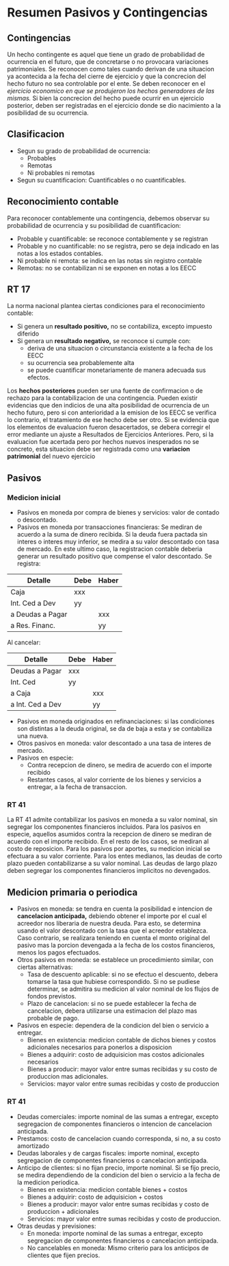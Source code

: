 # Resumen Pasivos y Contingencias

## Contingencias

Un hecho contingente es aquel que tiene un grado de probabilidad de ocurrencia en el futuro, que de concretarse o no provocara variaciones patrimoniales. Se reconocen como tales cuando derivan de una situacion ya acontecida a la fecha del cierre de ejercicio y que la concrecion del hecho futuro no sea controlable por el ente. Se deben reconocer en el *ejercicio economico en que se produjeron los hechos generadores de las mismas.* Si bien la concrecion del hecho puede ocurrir en un ejercicio posterior, deben ser registradas en el ejercicio donde se dio nacimiento a la posibilidad de su ocurrencia.

## Clasificacion

- Segun su grado de probabilidad de ocurrencia:
    - Probables
    - Remotas
    - Ni probables ni remotas
- Segun su cuantificacion: Cuantificables o no cuantificables.

## Reconocimiento contable

Para reconocer contablemente una contingencia, debemos observar su probabilidad de ocurrencia y su posibilidad de cuantificacion:
- Probable y cuantificable: se reconoce contablemente y se registran
- Probable y no cuantificable: no se registra, pero se deja indicado en las notas a los estados contables.
- Ni probable ni remota: se indica en las notas sin registro contable
- Remotas: no se contabilizan ni se exponen en notas a los EECC

## RT 17

La norma nacional plantea ciertas condiciones para el reconocimiento contable:
- Si genera un **resultado positivo,** no se contabiliza, excepto impuesto diferido
- Si genera un **resultado negativo,** se reconoce si cumple con:
    - deriva de una situacion o circunstancia existente a la fecha de los EECC
    - su ocurrencia sea probablemente alta
    - se puede cuantificar monetariamente de manera adecuada sus efectos.

Los **hechos posteriores** pueden ser una fuente de confirmacion o de rechazo para la contabilizacion de una contingencia. Pueden existir evidencias que den indicios de una alta posibilidad de ocurrencia de un hecho futuro, pero si con anterioridad a la emision de los EECC se verifica lo contrario, el tratamiento de ese hecho debe ser otro. Si se evidencia que los elementos de evaluacion fueron desacertados, se debera corregir el error mediante un ajuste a Resultados de Ejercicios Anteriores. Pero, si la evaluacion fue acertada pero por hechos nuevos inesperados no se concreto, esta situacion debe ser registrada como una **variacion patrimonial** del nuevo ejercicio

## Pasivos

### Medicion inicial
- Pasivos en moneda por compra de bienes y servicios: valor de contado o descontado.
- Pasivos en moneda por transacciones financieras: Se mediran de acuerdo a la suma de dinero recibida. Si la deuda fuera pactada sin interes o interes muy inferior, se medira a su valor descontado con tasa de mercado. En este ultimo caso, la registracion contable deberia generar un resultado positivo que compense el valor descontado. Se registra:

| Detalle | Debe | Haber |
| -- | -- | -- |
| Caja | xxx | |
| Int. Ced a Dev | yy | |
| a Deudas a Pagar | | xxx |
| a Res. Financ. | | yy |

Al cancelar: 

| Detalle | Debe | Haber |
| -- | -- | -- |
| Deudas a Pagar | xxx | |
| Int. Ced | yy | |
| a Caja | | xxx |
| a Int. Ced a Dev | | yy |

- Pasivos en moneda originados en refinanciaciones: si las condiciones son distintas a la deuda original, se da de baja a esta y se contabiliza una nueva.
- Otros pasivos en moneda: valor descontado a una tasa de interes de mercado.
- Pasivos en especie:
    - Contra recepcion de dinero, se medira de acuerdo con el importe recibido
    - Restantes casos, al valor corriente de los bienes y servicios a entregar, a la fecha de transaccion.

### RT 41

La RT 41 admite contabilizar los pasivos en moneda a su valor nominal, sin segregar los componentes financieros incluidos.
Para los pasivos en especie, aquellos asumidos contra la recepcion de dinero se mediran de acuerdo con el importe recibido. En el resto de los casos, se mediran al costo de reposicion.
Para los pasivos por aportes, su medicion inicial se efectuara a su valor corriente.
Para los entes medianos, las deudas de corto plazo pueden contabilizarse a su valor nominal. Las deudas de largo plazo deben segregar los componentes financieros implicitos no devengados.

## Medicion primaria o periodica

- Pasivos en moneda: se tendra en cuenta la posibilidad e intencion de **cancelacion anticipada,** debiendo obtener el importe por el cual el acreedor nos liberaria de nuestra deuda. Para esto, se determina usando el valor descontado con la tasa que el acreedor establezca. Caso contrario, se realizara teniendo en cuenta el monto original del pasivo mas la porcion devengada a la fecha de los costos financieros, menos los pagos efectuados.
- Otros pasivos en moneda: se establece un procedimiento similar, con ciertas alternativas:
    - Tasa de descuento aplicable: si no se efectuo el descuento, debera tomarse la tasa que hubiese correspondido. Si no se pudiese determinar, se admitira su medicion al valor nominal de los flujos de fondos previstos.
    - Plazo de cancelacion: si no se puede establecer la fecha de cancelacion, debera utilizarse una estimacion del plazo mas probable de pago.
- Pasivos en especie: dependera de la condicion del bien o servicio a entregar.
    - Bienes en existencia: medicion contable de dichos bienes y costos adicionales necesarios para ponerlos a disposicion
    - Bienes a adquirir: costo de adquisicion mas costos adicionales necesarios
    - Bienes a producir: mayor valor entre sumas recibidas y su costo de produccion mas adicionales.
    - Servicios: mayor valor entre sumas recibidas y costo de produccion

### RT 41

- Deudas comerciales: importe nominal de las sumas a entregar, excepto segregacion de componentes financieros o intencion de cancelacion anticipada.
- Prestamos: costo de cancelacion cuando corresponda, si no, a su costo amortizado
- Deudas laborales y de cargas fiscales: importe nominal, excepto segregacion de componentes financieros o cancelacion anticipada.
- Anticipo de clientes: si no fijan precio, importe nominal. Si se fijo precio, se medira dependiendo de la condicion del bien o servicio a la fecha de la medicion periodica.
    - Bienes en existencia: medicion contable bienes + costos
    - Bienes a adquirir: costo de adquisicion + costos
    - Bienes a producir: mayor valor entre sumas recibidas y costo de produccion + adicionales
    - Servicios: mayor valor entre sumas recibidas y costo de produccion.
- Otras deudas y previsiones:
    - En moneda: importe nominal de las sumas a entregar, excepto segregacion de componentes financieros o cancelacion anticipada.
    - No cancelables en moneda: Mismo criterio para los anticipos de clientes que fijen precios.
